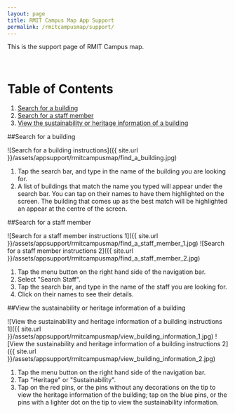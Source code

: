 ```yaml
---
layout: page
title: RMIT Campus Map App Support
permalink: /rmitcampusmap/support/
---
```


This is the support page of RMIT Campus map.

<br>

# Table of Contents
1. [Search for a building](#search-for-a-building)
2. [Search for a staff member](#search-for-a-staff-member)
3. [View the sustainability or heritage information of a building](#view-the-sustainability-or-heritage-information-of-a-building)

##Search for a building

![Search for a building instructions]({{ site.url }}/assets/appsupport/rmitcampusmap/find_a_building.jpg)

1. Tap the search bar, and type in the name of the building you are looking for.
2. A list of buildings that match the name you typed will appear under the search bar. You can tap on their names to have them highlighted on the screen. The building that comes up as the best match will be highlighted an appear at the centre of the screen.

##Search for a staff member

![Search for a staff member instructions 1]({{ site.url }}/assets/appsupport/rmitcampusmap/find_a_staff_member_1.jpg)
![Search for a staff member instructions 2]({{ site.url }}/assets/appsupport/rmitcampusmap/find_a_staff_member_2.jpg)

1. Tap the menu button on the right hand side of the navigation bar.
2. Select "Search Staff".
3. Tap the search bar, and type in the name of the staff you are looking for.
4. Click on their names to see their details.

##View the sustainability or heritage information of a building

![View the sustainability and heritage information of a building instructions 1]({{ site.url }}/assets/appsupport/rmitcampusmap/view_building_information_1.jpg)
![View the sustainability and heritage information of a building instructions 2]({{ site.url }}/assets/appsupport/rmitcampusmap/view_building_information_2.jpg)

1. Tap the menu button on the right hand side of the navigation bar.
2. Tap "Heritage" or "Sustainability".
3. Tap on the red pins, or the pins without any decorations on the tip to view the heritage information of the building; tap on the blue pins, or the pins with a lighter dot on the tip to view the sustainability information.

